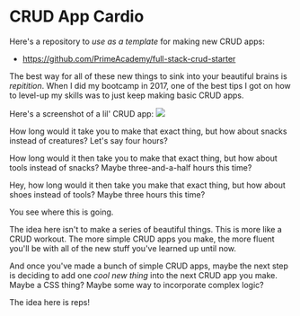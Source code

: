 # CRUD App Cardio
Here's a repository to *use as a template* for making new CRUD apps:
* https://github.com/PrimeAcademy/full-stack-crud-starter

The best way for all of these new things to sink into your beautiful brains is *repitition*. When I did my bootcamp in 2017, one of the best tips I got on how to level-up my skills was to just keep making basic CRUD apps.

Here's a screenshot of a lil' CRUD app:
![](https://i.imgur.com/ofbE4YX.png)

How long would it take you to make that exact thing, but how about snacks instead of creatures? Let's say four hours?

How long would it then take you to make that exact thing, but how about tools instead of snacks? Maybe three-and-a-half hours this time?

Hey, how long would it then take you make that exact thing, but how about shoes instead of tools? Maybe three hours this time?

You see where this is going.

The idea here isn't to make a series of beautiful things. This is more like a CRUD workout. The more simple CRUD apps you make, the more fluent you'll be with all of the new stuff you've learned up until now.

And once you've made a bunch of simple CRUD apps, maybe the next step is deciding to add one *cool new thing* into the next CRUD app you make. Maybe a CSS thing? Maybe some way to incorporate complex logic?

The idea here is reps!